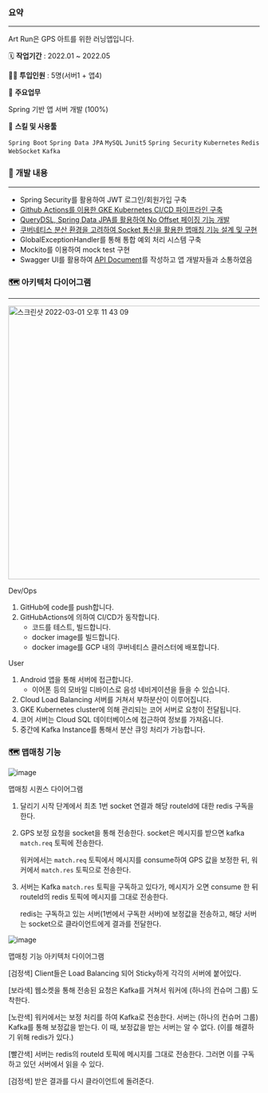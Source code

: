 ### 요약

---

Art Run은 GPS 아트를 위한 러닝앱입니다.

🗓️ **작업기간** : 2022.01 ~ 2022.05

👨‍💻 **투입인원** : 5명(서버1 + 앱4)

📒 **주요업무** 

Spring 기반 앱 서버 개발 (100%)

🌱 **스킬 및 사용툴**

`Spring Boot` `Spring Data JPA` `MySQL` `Junit5` `Spring Security` `Kubernetes` `Redis` `WebSocket` `Kafka` 



### 🏃 개발 내용

---

- Spring Security를 활용하여 JWT 로그인/회원가입 구축
- [Github Actions를 이용한 GKE Kubernetes CI/CD 파이프라인 구축](https://github.com/art-run/art-run-server/actions)
- [QueryDSL, Spring Data JPA를 활용하여 No Offset 페이징 기능 개발](https://blog.zwan.me/no-offset-)
- [쿠버네티스 분산 환경을 고려하여 Socket 통신을 활용한 맵매칭 기능 설계 및 구현](https://blog.zwan.me/art-run--12)
- GlobalExceptionHandler를 통해 통합 예외 처리 시스템 구축
- Mockito를 이용하여 mock test 구현
- Swagger UI를 활용하여 [API Document](http://artrun.kro.kr/swagger-ui/index.html#/)를 작성하고 앱 개발자들과 소통하였음


### 🗺 아키텍처 다이어그램

---
<img width="548" alt="스크린샷 2022-03-01 오후 11 43 09" src="https://user-images.githubusercontent.com/20726714/159438484-36c97269-d90f-4689-92d7-32dd44a3e51b.png">

Dev/Ops

1. GitHub에 code를 push합니다.
2. GitHubActions에 의하여 CI/CD가 동작합니다.
    - 코드를 테스트, 빌드합니다.
    - docker image를 빌드합니다.
    - docker image를 GCP 내의 쿠버네티스 클러스터에 배포합니다.

User

1. Android 앱을 통해 서버에 접근합니다. 
    - 이어폰 등의 모바일 디바이스로 음성 네비게이션을 들을 수 있습니다.
2. Cloud Load Balancing 서버를 거쳐서 부하분산이 이루어집니다.
3. GKE Kubernetes cluster에 의해 관리되는 코어 서버로 요청이 전달됩니다.
4. 코어 서버는 Cloud SQL 데이터베이스에 접근하여 정보를 가져옵니다.
5. 중간에 Kafka Instance를 통해서 분산 큐잉 처리가 가능합니다.

### 🗺  맵매칭 기능

![image](https://user-images.githubusercontent.com/20726714/165111910-40f3decb-c32f-4339-9fac-ee9accc165ce.png)

맵매칭 시퀀스 다이어그램

1. 달리기 시작 단계에서 최초 1번 socket 연결과 해당 routeId에 대한 redis 구독을 한다.
2. GPS 보정 요청을 socket을 통해 전송한다. socket은 메시지를 받으면 kafka `match.req` 토픽에 전송한다.
    
    워커에서는 `match.req` 토픽에서 메시지를 consume하여 GPS 값을 보정한 뒤, 워커에서 `match.res` 토픽으로 전송한다.
    
3. 서버는 Kafka  `match.res` 토픽을 구독하고 있다가, 메시지가 오면 consume 한 뒤 routeId의 redis 토픽에 메시지를 그대로 전송한다.
    
    redis는 구독하고 있는 서버(1번에서 구독한 서버)에 보정값을 전송하고, 해당 서버는 socket으로 클라이언트에게 결과를 전달한다.
    

![image](https://user-images.githubusercontent.com/20726714/165111936-836b0b8a-7a4d-4758-94fd-d79032da304e.png)

맵매칭 기능 아키텍처 다이어그램

[검정색] Client들은 Load Balancing 되어 Sticky하게 각각의 서버에 붙어있다.

[보라색] 웹소켓을 통해 전송된 요청은 Kafka를 거쳐서 워커에 (하나의 컨슈머 그룹) 도착한다. 

[노란색] 워커에서는 보정 처리를 하여 Kafka로 전송한다. 서버는 (하나의 컨슈머 그룹) Kafka를 통해 보정값을 받는다. 이 때, 보정값을 받는 서버는 알 수 없다. (이를 해결하기 위해 redis가 있다.)

[빨간색] 서버는 redis의 routeId 토픽에 메시지를 그대로 전송한다. 그러면 이를 구독하고 있던 서버에서 읽을 수 있다.

[검정색] 받은 결과를 다시 클라이언트에 돌려준다.

